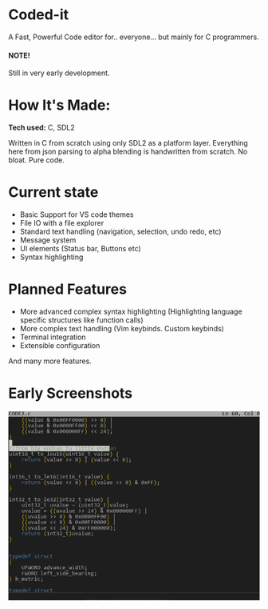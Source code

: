 # Coded-it 

A Fast, Powerful Code editor for.. everyone... but mainly for C programmers.

#### NOTE!

Still in very early development.

# How It's Made:

**Tech used:** C, SDL2

Written in C from scratch using only SDL2 as a platform layer.
Everything here from json parsing to alpha blending is handwritten from scratch.
No bloat. Pure code.

# Current state 

- Basic Support for VS code themes
- File IO with a file explorer
- Standard text handling (navigation, selection, undo redo, etc) 
- Message system
- UI elements (Status bar, Buttons etc)
- Syntax highlighting

# Planned Features

- More advanced complex syntax highlighting (Highlighting language specific structures like function calls)
- More complex text handling (Vim keybinds. Custom keybinds)
- Terminal integration
- Extensible configuration

And many more features.


# Early Screenshots
![screenshot](screenshots/1.png)
